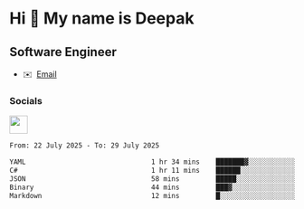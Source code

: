 Hi 👋 My name is Deepak
=======================

Software Engineer
-----------------
* ✉️  [Email](mailto:kumar.neu19@gmail.com)


### Socials

<p align="left"><a href="https://www.linkedin.com/in/deepak94kumar" target="_blank" rel="noreferrer"><img src="https://raw.githubusercontent.com/danielcranney/readme-generator/main/public/icons/socials/linkedin.svg" width="32" height="32" /></a></p>

<!--START_SECTION:waka-->

```txt
From: 22 July 2025 - To: 29 July 2025

YAML                               1 hr 34 mins    ███████▓░░░░░░░░░░░░░░░░░   31.26 %
C#                                 1 hr 11 mins    ██████░░░░░░░░░░░░░░░░░░░   23.65 %
JSON                               58 mins         █████░░░░░░░░░░░░░░░░░░░░   19.38 %
Binary                             44 mins         ███▓░░░░░░░░░░░░░░░░░░░░░   14.79 %
Markdown                           12 mins         █░░░░░░░░░░░░░░░░░░░░░░░░   04.01 %
```

<!--END_SECTION:waka-->
